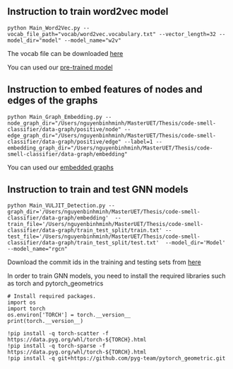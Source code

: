 ## Instruction to train word2vec model
```
python Main_Word2Vec.py --vocab_file_path="vocab/word2vec.vocabulary.txt" --vector_length=32 --model_dir="model" --model_name="w2v"
```
The vocab file can be downloaded <a href="https://drive.google.com/file/d/1jXZTQv08tl7ThoCI8468fNQ0FeTA8XNN/view?usp=sharing"> here </a>

You can used our <a href="https://drive.google.com/file/d/1-0KTxFoPgx4OmEK7RTVxVkqYiQJ8KjUB/view?usp=sharing"> pre-trained model </a>

## Instruction to embed features of nodes and edges of the graphs
```
python Main_Graph_Embedding.py --node_graph_dir="/Users/nguyenbinhminh/MasterUET/Thesis/code-smell-classifier/data-graph/positive/node" --edge_graph_dir="/Users/nguyenbinhminh/MasterUET/Thesis/code-smell-classifier/data-graph/positive/edge" --label=1 --embedding_graph_dir="/Users/nguyenbinhminh/MasterUET/Thesis/code-smell-classifier/data-graph/embedding"
```

You can used our <a href="https://drive.google.com/drive/folders/13t6b0Iavnlrj0zEdksmuz7MPWyz6n9jY?usp=share_link"> embedded graphs </a>

## Instruction to train and test GNN models

```
python Main_VULJIT_Detection.py --graph_dir='/Users/nguyenbinhminh/MasterUET/Thesis/code-smell-classifier/data-graph/embedding'  --train_file='/Users/nguyenbinhminh/MasterUET/Thesis/code-smell-classifier/data-graph/train_test_split/train.txt' --test_file='/Users/nguyenbinhminh/MasterUET/Thesis/code-smell-classifier/data-graph/train_test_split/test.txt'  --model_dir='Model'  --model_name="rgcn"
```

Download the commit ids in the training and testing sets from <a href="https://drive.google.com/drive/folders/1pJJsY_dkpdRGyhsCz44LdVrW-waA0j8E?usp=sharing"> here </a>

In order to train GNN models, you need to install the required libraries such as torch and pytorch_geometrics

```
# Install required packages.
import os
import torch
os.environ['TORCH'] = torch.__version__
print(torch.__version__)

!pip install -q torch-scatter -f https://data.pyg.org/whl/torch-${TORCH}.html
!pip install -q torch-sparse -f https://data.pyg.org/whl/torch-${TORCH}.html
!pip install -q git+https://github.com/pyg-team/pytorch_geometric.git
```
